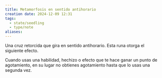 ```yaml
---
title: Metamorfosis en sentido antihorario
creation date: 2024-12-09 12:31
tags:
  - state/seedling
  - type/note
aliases:
---
```

Una cruz retorcida que gira en sentido antihorario. Esta runa otorga el siguiente efecto.

Cuando usas una habilidad, hechizo o efecto que te hace ganar un punto de agotamiento, en su lugar no obtienes agotamiento hasta que lo usas una segunda vez.
